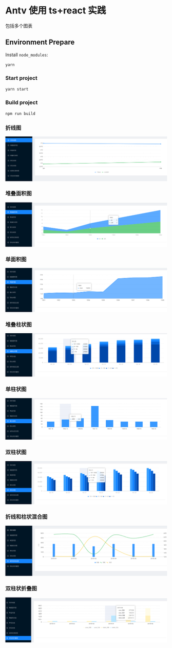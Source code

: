 <!--
 * @Description: In User Settings Edit
 * @Author: your name
 * @Date: 2019-08-13 14:54:59
 * @LastEditTime: 2019-08-13 15:02:14
 * @LastEditors: Please set LastEditors
 -->

# Antv 使用 ts+react 实践

包括多个图表

## Environment Prepare

Install `node_modules`:

```bash
yarn
```

### Start project

```bash
yarn start
```

### Build project

```bash
npm run build
```

### 折线图

![avatar](./public/a.png)

### 堆叠面积图

![avatar](./public/b.png)

### 单面积图

![avatar](./public/c.png)

### 堆叠柱状图

![avatar](./public/d.png)

### 单柱状图

![avatar](./public/e.png)

### 双柱状图

![avatar](./public/f.png)

### 折线和柱状混合图

![avatar](./public/g.png)

### 双柱状折叠图

![avatar](./public/h.png)
